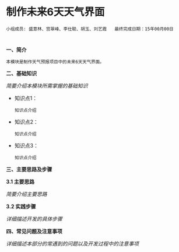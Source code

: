 # 制作未来6天天气界面


    小组成员: 盛意林、宫翠峰、李仕聪、胡玉、刘艺霞   最终完成日期：15年00月00日
# 

**一、简介**

    本模块是制作天气预报项目中的未来6天天气界面。

**二、基础知识**

*简要介绍本模块所需掌握的基础知识*
   
* 知识点1：

      知识点介绍

* 知识点2：

      知识点介绍


* 知识点3：

      知识点介绍


   

**三、主要思路及步骤**

**3.1 主要思路**

*简要介绍主要思路*

**3.2 实践步骤**

*详细描述开发的具体步骤*

**四、常见问题及注意事项**

*详细描述本部分的常遇到的问题以及开发过程中的注意事项*
